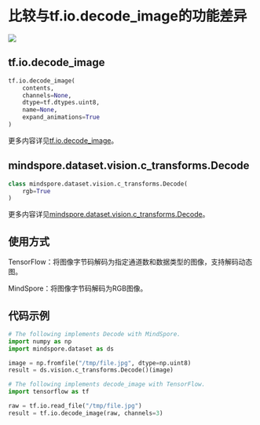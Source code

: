 # 比较与tf.io.decode_image的功能差异

<a href="https://gitee.com/mindspore/docs/blob/r1.7/docs/mindspore/source_zh_cn/note/api_mapping/tensorflow_diff/decode_image.md" target="_blank"><img src="https://mindspore-website.obs.cn-north-4.myhuaweicloud.com/website-images/master/resource/_static/logo_source.png"></a>

## tf.io.decode_image

```python
tf.io.decode_image(
    contents,
    channels=None,
    dtype=tf.dtypes.uint8,
    name=None,
    expand_animations=True
)
```

更多内容详见[tf.io.decode_image](https://www.tensorflow.org/versions/r1.15/api_docs/python/tf/io/decode_image)。

## mindspore.dataset.vision.c_transforms.Decode

```python
class mindspore.dataset.vision.c_transforms.Decode(
    rgb=True
)
```

更多内容详见[mindspore.dataset.vision.c_transforms.Decode](https://mindspore.cn/docs/zh-CN/r1.7/api_python/dataset_vision/mindspore.dataset.vision.c_transforms.Decode.html#mindspore.dataset.vision.c_transforms.Decode)。

## 使用方式

TensorFlow：将图像字节码解码为指定通道数和数据类型的图像，支持解码动态图。

MindSpore：将图像字节码解码为RGB图像。

## 代码示例

```python
# The following implements Decode with MindSpore.
import numpy as np
import mindspore.dataset as ds

image = np.fromfile("/tmp/file.jpg", dtype=np.uint8)
result = ds.vision.c_transforms.Decode()(image)

# The following implements decode_image with TensorFlow.
import tensorflow as tf

raw = tf.io.read_file("/tmp/file.jpg")
result = tf.io.decode_image(raw, channels=3)
```
